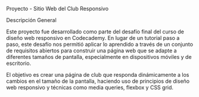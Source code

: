 Proyecto - Sitio Web del Club Responsivo

Descripción General

Este proyecto fue desarrollado como parte del desafío final del curso de diseño web responsivo en Codecademy. En lugar de un tutorial paso a paso, este desafío nos permitió aplicar lo aprendido a través de un conjunto de requisitos abiertos para construir una página web que se adapte a diferentes tamaños de pantalla, especialmente en dispositivos móviles y de escritorio.

El objetivo es crear una página de club que responda dinámicamente a los cambios en el tamaño de la pantalla, haciendo uso de principios de diseño web responsivo y técnicas como media queries, flexbox y CSS grid.
